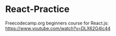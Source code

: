 # React-Practice

Freecodecamp.org beginners course for React.js: https://www.youtube.com/watch?v=DLX62G4lc44

